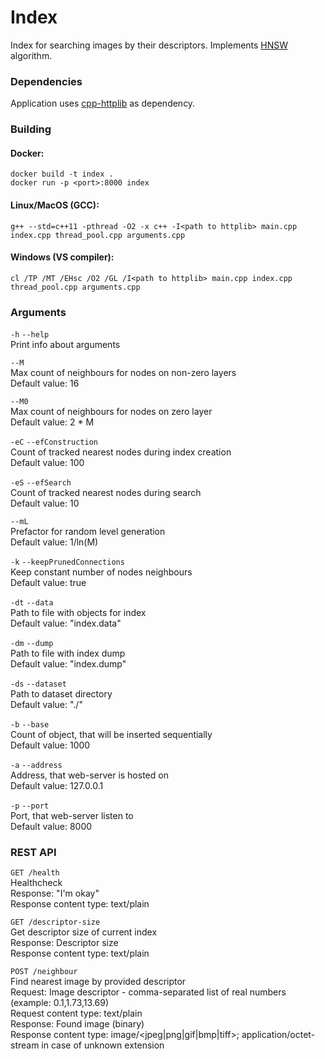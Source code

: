 # Index

Index for searching images by their descriptors. Implements [HNSW](https://arxiv.org/abs/1603.09320) algorithm.

### Dependencies
Application uses [cpp-httplib](https://github.com/yhirose/cpp-httplib) as dependency.

### Building
#### Docker:
```
docker build -t index .
docker run -p <port>:8000 index
```

#### Linux/MacOS (GCC):
```
g++ --std=c++11 -pthread -O2 -x c++ -I<path to httplib> main.cpp index.cpp thread_pool.cpp arguments.cpp
```

#### Windows (VS compiler):
```
cl /TP /MT /EHsc /O2 /GL /I<path to httplib> main.cpp index.cpp thread_pool.cpp arguments.cpp
```

### Arguments
`-h` `--help`  
Print info about arguments  
  
`--M`  
Max count of neighbours for nodes on non-zero layers  
Default value: 16  
  
`--M0`  
Max count of neighbours for nodes on zero layer  
Default value: 2 * M  
  
`-eC` `--efConstruction`  
Count of tracked nearest nodes during index creation  
Default value: 100  
  
`-eS` `--efSearch`  
Count of tracked nearest nodes during search  
Default value: 10  
  
`--mL`  
Prefactor for random level generation  
Default value: 1/ln(M)  
  
`-k` `--keepPrunedConnections`  
Keep constant number of nodes neighbours  
Default value: true  
  
`-dt` `--data`  
Path to file with objects for index  
Default value: "index.data"  
  
`-dm` `--dump`  
Path to file with index dump  
Default value: "index.dump"  
  
`-ds` `--dataset`  
Path to dataset directory  
Default value: "./"  
  
`-b` `--base`  
Count of object, that will be inserted sequentially  
Default value: 1000  
  
`-a`   `--address`  
Address, that web-server is hosted on  
Default value: 127.0.0.1  
  
`-p`   `--port`  
Port, that web-server listen to  
Default value: 8000  

### REST API  
`GET /health`  
Healthcheck  
Response: "I'm okay"  
Response content type: text/plain  
  
`GET /descriptor-size`  
Get descriptor size of current index  
Response: Descriptor size  
Response content type: text/plain  
  
`POST /neighbour`  
Find nearest image by provided descriptor  
Request: Image descriptor - comma-separated list of real numbers (example: 0.1,1.73,13.69)  
Request content type: text/plain  
Response: Found image (binary)  
Response content type: image/<jpeg|png|gif|bmp|tiff>; application/octet-stream in case of unknown extension  
